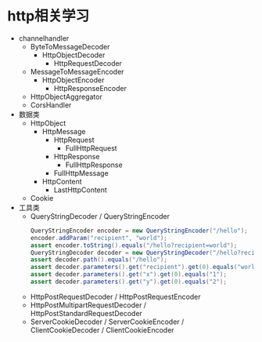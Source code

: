 # http相关学习
- channelhandler
  - ByteToMessageDecoder
    - HttpObjectDecoder
      - HttpRequestDecoder
  - MessageToMessageEncoder
    - HttpObjectEncoder
      - HttpResponseEncoder
  - HttpObjectAggregator
  - CorsHandler
- 数据类
  - HttpObject
    - HttpMessage
      - HttpRequest
        - FullHttpRequest
      - HttpResponse
        - FullHttpResponse
      - FullHttpMessage
    - HttpContent
      - LastHttpContent
  - Cookie
- 工具类
  - QueryStringDecoder / QueryStringEncoder 
    ```java
    QueryStringEncoder encoder = new QueryStringEncoder("/hello");
    encoder.addParam("recipient", "world");
    assert encoder.toString().equals("/hello?recipient=world");
    QueryStringDecoder decoder = new QueryStringDecoder("/hello?recipient=world&x=1;y=2");
    assert decoder.path().equals("/hello");
    assert decoder.parameters().get("recipient").get(0).equals("world");
    assert decoder.parameters().get("x").get(0).equals("1");
    assert decoder.parameters().get("y").get(0).equals("2");
    ```
  - HttpPostRequestDecoder / HttpPostRequestEncoder
  - HttpPostMultipartRequestDecoder / HttpPostStandardRequestDecoder
  - ServerCookieDecoder / ServerCookieEncoder / ClientCookieDecoder / ClientCookieEncoder